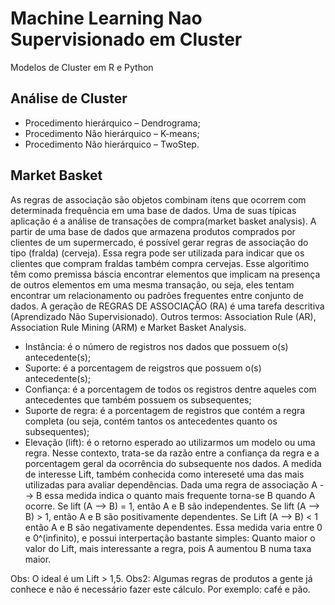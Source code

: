 # Machine Learning Nao Supervisionado em Cluster
Modelos de Cluster em R e Python

## Análise de Cluster

* Procedimento hierárquico – Dendrograma;
* Procedimento Não hierárquico – K-means;
* Procedimento Não hierárquico – TwoStep.

## Market Basket

As regras de associação são objetos combinam itens que ocorrem com determinada frequência em uma base de dados. Uma de suas típicas aplicação é a análise de transações de compra(market basket analysis). A partir de uma base de dados que armazena produtos comprados por clientes de um supermercado, é possível gerar regras de associação do tipo (fralda) (cerveja). Essa regra pode ser utilizada para indicar que os clientes que compram fraldas também compra cervejas.
Esse algoritimo têm como premissa báscia encontrar elementos que implicam na presença de outros elementos em uma mesma transação, ou seja, eles tentam encontrar um relacionamento ou padrões frequentes entre conjunto de dados.
A geração de REGRAS DE ASSOCIAÇÃO (RA) é uma tarefa descritiva (Aprendizado Não Supervisionado). Outros termos: Association Rule (AR), Association Rule Mining (ARM) e Market Basket Analysis.

* Instância: é o número de registros nos dados que possuem o(s) antecedente(s);
* Suporte: é a porcentagem de reigstros que possuem o(s) antecedente(s);
* Confiança: é a porcentagem de todos os registros dentre aqueles com antecedentes que também possuem os subsequentes;
* Suporte de regra: é a porcentagem de registros que contém a regra completa (ou seja, contém tantos os antecedentes quanto os subsequentes);
* Elevação (lift): é o retorno esperado ao utilizarmos um modelo ou uma regra. Nesse contexto, trata-se da razão entre a confiança da regra e a porcentagem geral da ocorrência do subsequente nos dados. A medida de interesse Lift, também conhecida como intereseté uma das mais utilizadas para avaliar dependências. Dada uma regra de associação A --> B essa medida indica o quanto mais frequente torna-se B quando A ocorre. Se lift (A --> B) = 1, então A e B são independentes. Se lift (A --> B) > 1, então A e B são positivamente dependentes. Se Lift (A --> B) < 1 então A e B são negativamente dependentes. Essa medida varia entre 0 e 0^(infinito), e possui interpertação bastante simples: Quanto maior o valor do Lift, mais interessante a regra, pois A aumentou B numa taxa maior.

Obs: O ideal é um Lift > 1,5.
Obs2: Algumas regras de produtos a gente já conhece e não é necessário fazer este cálculo. Por exemplo: café e pão.